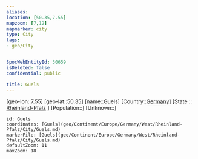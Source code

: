 ```yaml
---
aliases: 
location: [50.35,7.55]
mapzoom: [7,12] 
mapmarker: city 
type: City
tags:
- geo/City


SpocWebEntityId: 30659
isDeleted: false
confidential: public

title: Guels
---
```

[geo-lon::7.55]
[geo-lat::50.35]
[name::Guels]
[Country::[Germany](geo/Continent/Europe/Germany.md)]
[State :: [Rheinland-Pfalz](geo/Continent/Europe/Germany/West/Rheinland-Pfalz.md) ]
[Population::]
[Unknown::]


```leaflet
id: Guels
coordinates: [Guels](geo/Continent/Europe/Germany/West/Rheinland-Pfalz/City/Guels.md)
markerFile: [Guels](geo/Continent/Europe/Germany/West/Rheinland-Pfalz/City/Guels.md)
defaultZoom: 11 
maxZoom: 18
```


